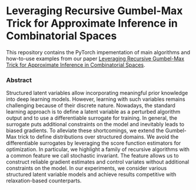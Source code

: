 # Leveraging Recursive Gumbel-Max Trick for Approximate Inference in Combinatorial Spaces

This repository contains the PyTorch impementation of main algorithms and how-to-use examples from our paper [Leveraging Recursive Gumbel-Max Trick for Approximate Inference in Combinatorial Spaces](https://arxiv.org/abs/2110.15072).

### Abstract

Structured latent variables allow incorporating meaningful prior knowledge into deep learning models. However, learning with such variables remains challenging because of their discrete nature. Nowadays, the standard learning approach is to define a latent variable as a perturbed algorithm output and to use a differentiable surrogate for training. In general, the surrogate puts additional constraints on the model and inevitably leads to biased gradients. To alleviate these shortcomings, we extend the Gumbel-Max trick to define distributions over structured domains. We avoid the differentiable surrogates by leveraging the score function estimators for optimization. In particular, we highlight a family of recursive algorithms with a common feature we call stochastic invariant. The feature allows us to construct reliable gradient estimates and control variates without additional constraints on the model. In our experiments, we consider various structured latent variable models and achieve results competitive with relaxation-based counterparts.
